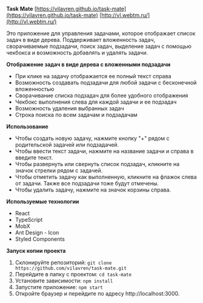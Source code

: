 **Task Mate**
[https://vilavren.github.io/task-mate](https://vilavren.github.io/task-mate)
[http://vl.webtm.ru/](http://vl.webtm.ru/)

Это приложение для управления задачами, которое отображает список задач в виде дерева.
Поддерживает вложенность задач, сворачиваемые подзадачи, поиск задач, выделение задач с помощью чекбокса и возможность добавлять и удалять задачи.

**Отображение задач в виде дерева с вложенными подзадачи**

- При клике на задачу отображается ее полный текст справа
- Возможность создавать подзадачи для любой задачи с бесконечной вложенностью
- Сворачивание списка подзадач для более удобного отображения
- Чекбокс выполнения слева для каждой задачи и ее подзадач
- Возможность удаления выбранных задач
- Строка поиска по всем задачам и подзадачам

**Использование**

- Чтобы создать новую задачу, нажмите кнопку "+" рядом с родительской задачей или подзадачей.
- Чтобы ввести текст задачи, нажмите на название задачи и справа в введите текст.
- Чтобы развернуть или свернуть список подзадач, кликните на значок стрелки рядом с задачей.
- Чтобы отметить задачу как выполненную, кликните на флажок слева от задачи. Также все подзадачи тоже будут отмечены.
- Чтобы удалить задачу, нажмите на значок корзины справа.

**Используемые технологии**

- React
- TypeScript
- MobX
- Ant Design - Icon
- Styled Components

**Запуск копии проекта**

1. Склонируйте репозиторий:
   `git clone https://github.com/vilavren/task-mate.git`
2. Перейдите в папку с проектом:
   `cd task-mate`
3. Установите зависимости:
   `npm install`
4. Запустите приложение:
   `npm start`
5. Откройте браузер и перейдите по адресу http://localhost:3000.
